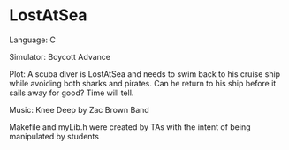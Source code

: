 # LostAtSea

Language: C

Simulator: Boycott Advance

Plot: A scuba diver is LostAtSea and needs to swim back to his cruise ship while avoiding both sharks and pirates. Can he return to his ship before it sails away for good? Time will tell. 

Music: Knee Deep by Zac Brown Band

Makefile and myLib.h were created by TAs with the intent of being manipulated by students
